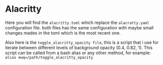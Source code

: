 # Alacritty

Here you will find the `alacritty.toml` which replace the `alacratty.yaml` configuration file. both files has the same configuration with maybe small changes mades in the toml which is the most recent one.

Also here is the `toggle_alacritty_opacity file`, this is a script that i use for iterate between  different levels of background opacity (0.4, 0.82, 1). This script can be called from a bash alias or any other method, for example: `alias ewq=/path/toggle_alacritty_opacity`
